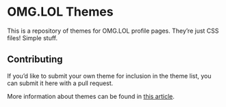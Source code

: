 # OMG.LOL Themes

This is a repository of themes for OMG.LOL profile pages. They’re just CSS files! Simple stuff.

## Contributing

If you’d like to submit your own theme for inclusion in the theme list, you can submit it here with a pull request.

More information about themes can be found in [this article](https://meta.omg.lol/help/profile-themes).